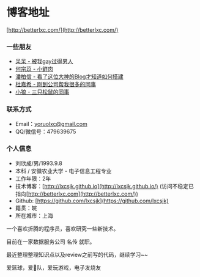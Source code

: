 # 博客地址
[http://betterlxc.com/](http://betterlxc.com/)


### 一些朋友

* [呆呆 - 被我gay过得男人](https://xiaocblog.com/)
* [何宗苡 - 小鲜肉](http://ripperhe.com/)
* [潘柏信 - 看了这位大神的Blog才知道如何搭建](http://baixin.io/)
* [杜嘉希 - 刚到公司帮我很多的同事](https://coderjack666.github.io/)
* [小狼 - 三只松鼠的同事](http://babywolf.tk/)

### 联系方式

* Email：yoruolxc@gmail.com
* QQ/微信号：479639675

### 个人信息

* 刘欣成/男/1993.9.8
* 本科 / 安徽农业大学 - 电子信息工程专业
* 工作年限：2年
* 技术博客：[http://lxcsjk.github.io](http://lxcsjk.github.io/) (访问不稳定已指向[http://betterlxc.com](http://betterlxc.com/))
* Github: [https://github.com/lxcsjk](https://github.com/lxcsjk)
* 籍贯：皖
* 所在城市：上海


一个喜欢折腾的程序员，喜欢研究一些新技术。

目前在一家数据服务公司 名传 就职。

最近整理整理知识点以及review之前写的代码，继续学习~~

爱篮球，爱🚀队，爱玩游戏，电子发烧友